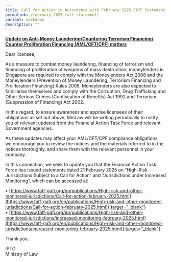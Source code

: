```yaml
---
title: Call for Action in Accordance with February 2025 FATF Statement
permalink: /february-2025-fatf-statement/
variant: markdown
description: ""
---
```

**<u>Update on Anti-Money Laundering/Countering Terrorism Financing/ Counter Proliferation Financing (AML/CFT/CPF) matters</u>**

Dear licensee,
 
As a measure to combat money laundering, financing of terrorism and financing of proliferation of weapons of mass destruction, moneylenders in Singapore are required to comply with the Moneylenders Act 2008 and the Moneylenders (Prevention of Money Laundering, Terrorism Financing and Proliferation Financing) Rules 2009.  Moneylenders are also expected to familiarise themselves and comply with the Corruption, Drug Trafficking and Other Serious Crimes (Confiscation of Benefits) Act 1992 and Terrorism (Suppression of Financing) Act 2002.

In this regard, to ensure awareness and apprise licensees of their obligations as set out above, MinLaw will be writing periodically to notify you of relevant updates from the Financial Action Task Force and relevant Government agencies. 

As these updates may affect your AML/CFT/CPF compliance obligations, we encourage you to review the notices and the materials referred to in the notices thoroughly, and share them with the relevant personnel in your company.

In this connection, we seek to update you that the Financial Action Task Force has issued statements dated 21 February 2025 on “High-Risk Jurisdictions Subject to a Call for Action” and “Jurisdictions under Increased Monitoring”, which can be accessed at:

•	[https://www.fatf-gafi.org/en/publications/High-risk-and-other-monitored-jurisdictions/Call-for-action-february-2025.html](https://www.fatf-gafi.org/en/publications/High-risk-and-other-monitored-jurisdictions/Call-for-action-february-2025.html){:target="_blank"}<br>
•	[https://www.fatf-gafi.org/en/publications/High-risk-and-other-monitored-jurisdictions/increased-monitoring-february-2025.html](https://www.fatf-gafi.org/en/publications/High-risk-and-other-monitored-jurisdictions/increased-monitoring-february-2025.html){:target="_blank"}

Thank you.

IPTO<br>Ministry of Law